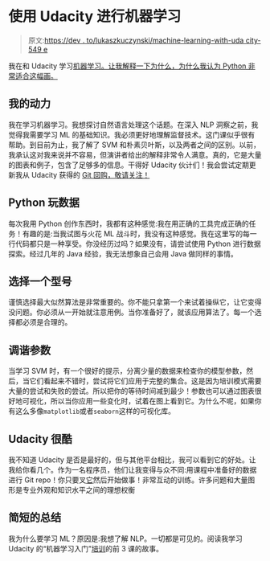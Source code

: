 # 使用 Udacity 进行机器学习

> 原文:[https://dev . to/lukaszkuczynski/machine-learning-with-uda city-549 e](https://dev.to/lukaszkuczynski/machine-learning-with-udacity-549e)

我在和 Udacity 学习[机器学习。让我解释一下为什么，为什么我认为 Python 非常适合这幅画。](https://classroom.udacity.com/courses/ud120)

## [](#my-motivation)我的动力

我在学习机器学习。我想探讨自然语言处理这个话题。在深入 NLP 洞察之前，我觉得我需要学习 ML 的基础知识。我必须更好地理解监督技术。这门课似乎很有帮助。到目前为止，我了解了 SVM 和朴素贝叶斯，以及两者之间的区别。以前，我承认这对我来说并不容易，但演讲者给出的解释非常令人满意。真的，它是大量的图表和例子，包含了足够多的信息。干得好 Udacity 伙计们！我会尝试定期更新我从 Udacity 获得的 [Git 回购，敬请关注！](https://github.com/lukaszkuczynski/ud120-projects)

## [](#python-to-play-with-data)Python 玩数据

每次我用 Python 创作东西时，我都有这种感觉:我在用正确的工具完成正确的任务！有趣的是:当我试图与火花 ML 战斗时，我没有这种感觉。我在这里写的每一行代码都只是一种享受。你没经历过吗？如果没有，请尝试使用 Python 进行数据探索。经过几年的 Java 经验，我无法想象自己会用 Java 做同样的事情。

## [](#choose-a-model)选择一个型号

谨慎选择最大似然算法是非常重要的。你不能只拿第一个来试着操纵它，让它变得没问题。你必须从一开始就注意用例。当你准备好了，就该应用算法了。每一个选择都必须是合理的。

## [](#tune-params)调谐参数

当学习 SVM 时，有一个很好的提示，分离少量的数据来检查你的模型参数，然后，当它们看起来不错时，尝试将它们应用于完整的集合。这是因为培训模式需要大量的尝试和失败的尝试。所以把你的等待时间减到最少！参数也可以通过图表很好地可视化，所以当你应用一些变化时，试着在图上看到它。为什么不呢，如果你有这么多像`matplotlib`或者`seaborn`这样的可视化库。

## [](#udacity-is-cool)Udacity 很酷

我不知道 Udacity 是否是最好的，但与其他平台相比，我可以看到它的好处。让我给你看几个。作为一名程序员，他们让我变得与众不同:用课程中准备好的数据进行 Git repo！你只要叉[它](https://github.com/udacity/ud120-projects)然后开始做事！非常互动的训练。许多问题和大量图形是专业外观和知识水平之间的理想权衡

## [](#short-summary)简短的总结

我为什么要学习 ML？原因是:我想了解 NLP。一切都是可见的。阅读我学习 Udacity 的“机器学习入门”[培训](https://classroom.udacity.com/courses/ud120)的前 3 课的故事。